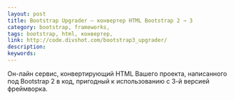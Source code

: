 ```yaml
---
layout: post
title: Bootstrap Upgrader — конвертер HTML Bootstrap 2 → 3
category: bootstrap, frameworks, 
tags: bootstrap, html, конвертер, 
link: http://code.divshot.com/bootstrap3_upgrader/
description: 
keywords: 
---
```


<p>Он-лайн сервис, конвертирующий HTML Вашего проекта, написанного под Bootstrap 2 в код, пригодный к использованию с 3-й версией фреймворка.</p>
